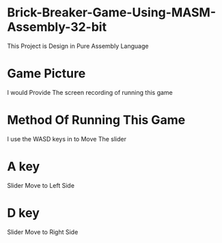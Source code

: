 # Brick-Breaker-Game-Using-MASM-Assembly-32-bit
This Project is Design in Pure Assembly Language
# Game Picture
I would Provide The screen recording of running this game 
# Method Of Running This Game
I use the WASD keys in to Move The slider
# A key
Slider Move to Left Side
# D key
Slider Move to Right Side
